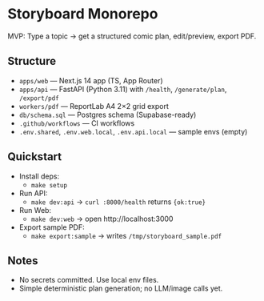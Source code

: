 # Storyboard Monorepo

MVP: Type a topic → get a structured comic plan, edit/preview, export PDF.

## Structure
- `apps/web` — Next.js 14 app (TS, App Router)
- `apps/api` — FastAPI (Python 3.11) with `/health`, `/generate/plan`, `/export/pdf`
- `workers/pdf` — ReportLab A4 2×2 grid export
- `db/schema.sql` — Postgres schema (Supabase-ready)
- `.github/workflows` — CI workflows
- `.env.shared`, `.env.web.local`, `.env.api.local` — sample envs (empty)

## Quickstart
- Install deps:
  - `make setup`
- Run API:
  - `make dev:api` → `curl :8000/health` returns `{ok:true}`
- Run Web:
  - `make dev:web` → open http://localhost:3000
- Export sample PDF:
  - `make export:sample` → writes `/tmp/storyboard_sample.pdf`

## Notes
- No secrets committed. Use local env files.
- Simple deterministic plan generation; no LLM/image calls yet.
